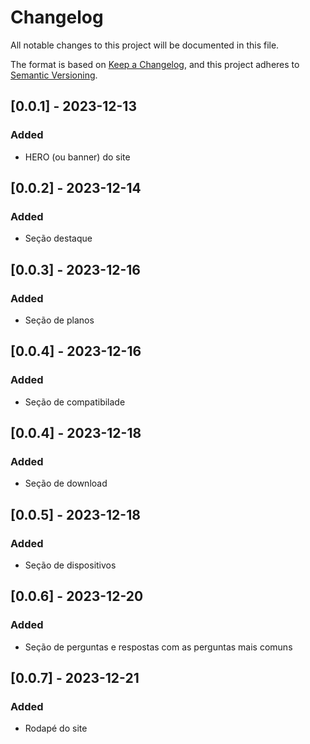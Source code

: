 # Changelog

All notable changes to this project will be documented in this file.

The format is based on [Keep a Changelog](https://keepachangelog.com/en/1.0.0/),
and this project adheres to [Semantic Versioning](https://semver.org/spec/v2.0.0.html).

## [0.0.1] - 2023-12-13

### Added 

- HERO (ou banner) do site

## [0.0.2] - 2023-12-14

### Added

- Seção destaque 

## [0.0.3] - 2023-12-16

### Added

- Seção de planos

## [0.0.4] - 2023-12-16

### Added

- Seção de compatibilade

## [0.0.4] - 2023-12-18

### Added

- Seção de download

## [0.0.5] - 2023-12-18

### Added 

- Seção de dispositivos

## [0.0.6] - 2023-12-20

### Added

- Seção de perguntas e respostas com as perguntas mais comuns

## [0.0.7] - 2023-12-21

### Added

- Rodapé do site